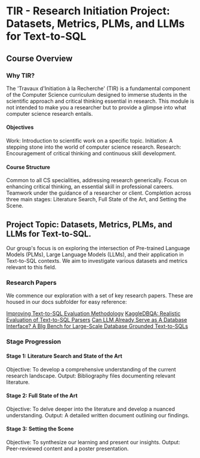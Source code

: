 # TIR - Research Initiation Project: Datasets, Metrics, PLMs, and LLMs for Text-to-SQL

## Course Overview

### Why TIR?

The 'Travaux d'Initiation à la Recherche' (TIR) is a fundamental component of the Computer Science curriculum designed to immerse students in the scientific approach and critical thinking essential in research. This module is not intended to make you a researcher but to provide a glimpse into what computer science research entails.

#### Objectives

Work: Introduction to scientific work on a specific topic.
Initiation: A stepping stone into the world of computer science
            research.
Research: Encouragement of critical thinking and continuous skill development.

#### Course Structure

Common to all CS specialities, addressing research generically. Focus on enhancing critical thinking, an essential skill in professional careers. Teamwork under the guidance of a researcher or client. Completion across three main stages: Literature Search, Full State of the Art, and Setting the Scene.

## Project Topic: Datasets, Metrics, PLMs, and LLMs for Text-to-SQL.

Our group's focus is on exploring the intersection of Pre-trained Language Models (PLMs), Large Language Models (LLMs), and their application in Text-to-SQL contexts. We aim to investigate various datasets and metrics relevant to this field.

### Research Papers

We commence our exploration with a set of key research papers. These are housed in our docs subfolder for easy reference:

[Improving Text-to-SQL Evaluation Methodology](./docs/1806.09029.pdf)
[KaggleDBQA: Realistic Evaluation of Text-to-SQL Parsers](docs/2106.11455.pdf)
[Can LLM Already Serve as A Database Interface? A BIg Bench for Large-Scale Database Grounded Text-to-SQLs](docs/2305.03111.pdf)

### Stage Progression

#### Stage 1: Literature Search and State of the Art

Objective: To develop a comprehensive understanding of the current research landscape.
Output: Bibliography files documenting relevant literature.

#### Stage 2: Full State of the Art

Objective: To delve deeper into the literature and develop a nuanced understanding.
Output: A detailed written document outlining our findings.

#### Stage 3: Setting the Scene

Objective: To synthesize our learning and present our insights.
Output: Peer-reviewed content and a poster presentation.
